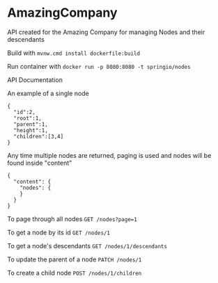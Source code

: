 # AmazingCompany
API created for the Amazing Company for managing Nodes and their descendants

Build with
`mvnw.cmd install dockerfile:build`

Run container with
`docker run -p 8080:8080 -t springio/nodes`

API Documentation

An example of a single node
```
{
  "id":2,
  "root":1,
  "parent":1,
  "height":1,
  "children":[3,4]  
}
```

Any time multiple nodes are returned, paging is used and nodes will be found inside "content"
```
{
  "content": {
    "nodes": {
    }
  }
}
```

To page through all nodes
`GET /nodes?page=1`

To get a node by its id
`GET /nodes/1`

To get a node's descendants
`GET /nodes/1/descendants`

To update the parent of a node
`PATCH /nodes/1`

To create a child node
`POST /nodes/1/children`


